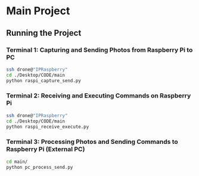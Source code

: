 # Main Project

## Running the Project

### Terminal 1: Capturing and Sending Photos from Raspberry Pi to PC
```bash
ssh drone@"IPRaspberry"
cd ./Desktop/CODE/main
python raspi_capture_send.py
```

### Terminal 2: Receiving and Executing Commands on Raspberry Pi
```bash
ssh drone@"IPRaspberry"
cd ./Desktop/CODE/main
python raspi_receive_execute.py
```

### Terminal 3: Processing Photos and Sending Commands to Raspberry Pi (External PC)
```bash
cd main/
python pc_process_send.py
```
